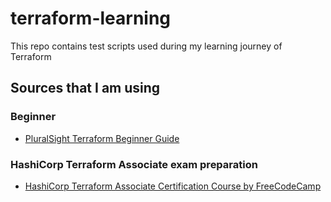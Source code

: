 # terraform-learning
This repo contains test scripts used during my learning journey of Terraform

## Sources that I am using
### Beginner
- [PluralSight Terraform Beginner Guide](https://app.pluralsight.com/library/courses/getting-started-terraform/table-of-contents)
### HashiCorp Terraform Associate exam preparation
- [HashiCorp Terraform Associate Certification Course by FreeCodeCamp](https://youtu.be/V4waklkBC38)
